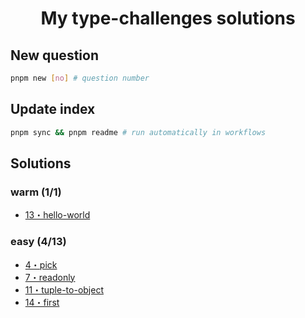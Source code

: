 <h1 align="center">My type-challenges solutions</h1>

## New question

```bash
pnpm new [no] # question number
```

## Update index

```bash
pnpm sync && pnpm readme # run automatically in workflows
```

## Solutions

<!--challenges-start-->
<h3>warm (1/1)</h3><ul><li><a href="./questions/00013-warm-hello-world/README.md" target="_blank">13・hello-world</a> </li></ul><h3>easy (4/13)</h3><ul><li><a href="./questions/00004-easy-pick/README.md" target="_blank">4・pick</a> </li><li><a href="./questions/00007-easy-readonly/README.md" target="_blank">7・readonly</a> </li><li><a href="./questions/00011-easy-tuple-to-object/README.md" target="_blank">11・tuple-to-object</a> </li><li><a href="./questions/00014-easy-first/README.md" target="_blank">14・first</a> </li></ul>
<!--challenges-end-->
